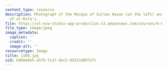 ```yaml
---
content_type: resource
description: Photograph of the Mosque of Sultan Hasan (on the left) and the Mosque
  of al-Rifa'i.
file: https://ol-ocw-studio-app-production.s3.amazonaws.com/courses/4-615-the-architecture-of-cairo-spring-2002/b968e665a5f97ca7dec295521d8972fc_1168.jpg
file_type: image/jpeg
image_metadata:
  caption: ''
  credit: ''
  image-alt: ''
resourcetype: Image
title: 1168.jpg
uid: b968e665-a5f9-7ca7-dec2-95521d8972fc
---
```

